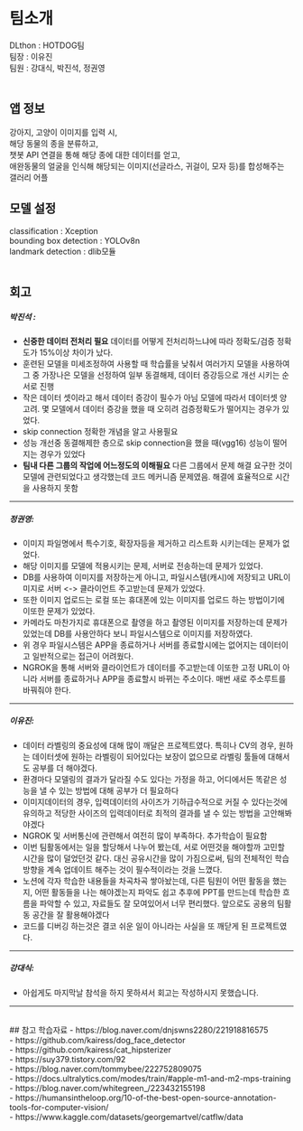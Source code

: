 # 팀소개<br>
DLthon : HOTDOG팀<br>
팀장 : 이유진<br>
팀원 : 강대식, 박진석, 정권영<br>
<br>
## 앱 정보 <br>
강아지, 고양이 이미지를 입력 시,  
해당 동물의 종을 분류하고,  
챗봇 API 연결을 통해 해당 종에 대한 데이터를 얻고,  
애완동물의 얼굴을 인식해 해당되는 이미지(선글라스, 귀걸이, 모자 등)를 합성해주는 갤러리 어플  

## 모델 설정<br>
classification : Xception<br>
bounding box detection : YOLOv8n<br>
landmark detection : dlib모듈
 <br> <br>  
## 회고  
##### 박진석 :  
- **신중한 데이터 전처리 필요**  데이터를 어떻게 전처리하느냐에 따라 정확도/검증 정확도가 15%이상 차이가 났다.  
- 훈련된 모델을 미세조정하여 사용할 때 학습률을 낮춰서 여러가지 모델을 사용하여 그 중 가장나은 모델을 선정하여 일부 동결해제, 데이터 증강등으로 개선 시키는 순서로 진행  
- 작은 데이터 셋이라고 해서 데이터 증강이 필수가 아님 모델에 따라서 데이터셋 양 고려. 몇 모델에서 데이터 증강을 했을 때 오히려 검증정확도가 떨어지는 경우가 있었다. 
- skip connection 정확한 개념을 알고 사용필요  
- 성능 개선중 동결해제한 층으로 skip connection을 했을 때(vgg16) 성능이 떨어지는 경우가 있었다  
- **팀내 다른 그룹의 작업에 어느정도의 이해필요** 다른 그룹에서 문제 해결 요구한 것이 모델에 관련되었다고 생각했는데 코드 메커니즘 문제였음. 해결에 효율적으로 시간을 사용하지 못함
---
##### 정권영:
- 이미지 파일명에서 특수기호, 확장자등을 제거하고 리스트화 시키는데는 문제가 없었다.
- 해당 이미지를 모델에 적용시키는 문제, 서버로 전송하는데 문제가 있었다.
- DB를 사용하여 이미지를 저장하는게 아니고, 파일시스템(캐시)에 저장되고 URL이미지로 서버 <-> 클라이언트 주고받는데 문제가 있었다.
- 또한 이미지 업로드는 로컬 또는 휴대폰에 있는 이미지를 업로드 하는 방법이기에 이또한 문제가 있었다.
- 카메라도 마찬가지로 휴대폰으로 촬영을 하고 촬영된 이미지를 저장하는데 문제가 있었는데 DB를 사용안하다 보니 파일시스템으로 이미지를 저장하였다.
- 위 경우 파일시스템은 APP을 종료하거나 서버를 종료할시에는 없어지는 데이터이고 일반적으로는 접근이 어려웠다.
- NGROK을 통해 서버와 클라이언트가 데이터를 주고받는데 이또한 고정 URL이 아니라 서버를 종료하거나 APP을 종료할시 바뀌는 주소이다. 매번 새로 주소루트를 바꿔줘야 한다.
---
##### 이유진:
- 데이터 라벨링의 중요성에 대해 많이 깨달은 프로젝트였다. 특히나 CV의 경우, 원하는 데이터셋에 원하는 라벨링이 되어있다는 보장이 없으므로 라벨링 툴들에 대해서도 공부를 더 해야겠다.
- 환경마다 모델링의 결과가 달라질 수도 있다는 가정을 하고, 어디에서든 똑같은 성능을 낼 수 있는 방법에 대해 공부가 더 필요하다
- 이미지데이터의 경우, 입력데이터의 사이즈가 기하급수적으로 커질 수 있다는것에 유의하고 적당한 사이즈의 입력데이터로 최적의 결과를 낼 수 있는 방법을 고안해봐야겠다
- NGROK 및 서버통신에 관련해서 여전히 많이 부족하다. 추가학습이 필요함
- 이번 팀활동에서는 일을 할당해서 나누어 봤는데, 서로 어떤것을 해야할까 고민할 시간을 많이 덜었던것 같다. 대신 공유시간을 많이 가짐으로써, 팀의 전체적인 학습방향을 계속 업데이트 해주는 것이 필수적이라는 것을 느꼈다.
- 노션에 각자 학습한 내용들을 차곡차곡 쌓아놨는데, 다른 팀원이 어떤 활동을 했는지, 어떤 활동들을 나는 해야겠는지 파악도 쉽고 추후에 PPT를 만드는데 학습한 흐름을 파악할 수 있고, 자료들도 잘 모여있어서 너무 편리했다. 앞으로도 공용의 팀활동 공간을 잘 활용해야겠다
- 코드를 디버깅 하는것은 결코 쉬운 일이 아니라는 사실을 또 깨닫게 된 프로젝트였다.
---
##### 강대식:
- 아쉽게도 마지막날 참석을 하지 못하셔서 회고는 작성하시지 못했습니다.
---
<br>
## 참고 학습자료  
- https://blog.naver.com/dnjswns2280/221918816575 <br>
- https://github.com/kairess/dog_face_detector <br>
- https://github.com/kairess/cat_hipsterizer <br>
- https://suy379.tistory.com/92 <br>
- https://blog.naver.com/tommybee/222752809075 <br>
- https://docs.ultralytics.com/modes/train/#apple-m1-and-m2-mps-training <br>
- https://blog.naver.com/whitegreen_/223432155198 <br>
- https://humansintheloop.org/10-of-the-best-open-source-annotation-tools-for-computer-vision/ <br>
- https://www.kaggle.com/datasets/georgemartvel/catflw/data <br>






